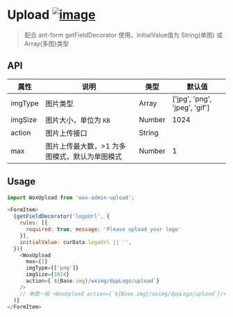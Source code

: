 # Upload [![image](https://img.shields.io/npm/v/wox-admin-upload.svg)](https://www.npmjs.com/package/wox-admin-upload)

> 配合 ant-form getFieldDecorator 使用，initialValue值为 String(单图) 或 Array(多图)类型

## API

| 属性 | 说明 | 类型 | 默认值 |
| ---- | ---- | ---- | ---- |
| imgType | 图片类型 | Array | ['jpg', 'png', 'jpeg', 'gif'] |
| imgSize | 图片大小，单位为 `KB` | Number | 1024 |
| action | 图片上传接口 | String | |
| max | 图片上传最大数，>1 为多图模式，默认为单图模式 | Number | 1 |

## Usage

```javascript
import WoxUpload from 'wox-admin-upload';

<FormItem>
  {getFieldDecorator('logoUrl', {
    rules: [{
      required: true, message: 'Please upload your logo'
    }],
    initialValue: curData.logoUrl || '',
  })(
    <WoxUpload
      max={1}
      imgType={['png']}
      imgSize={1024}
      action={`${Base.img}/wximg/dppLogo/upload`}
    />
    // 单图一般 <WoxUpload action={`${Base.img}/wximg/dppLogo/upload`}/> 即可
  )}
</FormItem>
```
